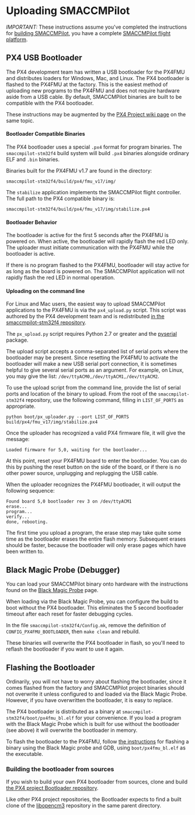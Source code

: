 # Uploading SMACCMPilot

*IMPORTANT:* These instructions assume you've completed the instructions for
[building SMACCMPilot][building], you have a complete [SMACCMPilot flight
platform][hardware].

[building]: build.html
[hardware]: ../hardware/overview.html

## PX4 USB Bootloader

The PX4 development team has written a USB bootloader for the PX4FMU and
distributes loaders for Windows, Mac, and Linux. The PX4 bootloader is flashed
to the PX4FMU at the factory. This is the easiest method of uploading new
programs to the PX4FMU and does not require hardware aside from a USB cable. By
default, SMACCMPilot binaries are built to be compatible with the PX4
bootloader.

These instructions may be augmented by the [PX4 Project wiki
page][px4wiki-upload] on the same topic.

[px4wiki-upload]: http://pixhawk.ethz.ch/px4/dev/nuttx/building_and_flashing

#### Bootloader Compatible Binaries

The PX4 bootloader uses a special `.px4` format for program binaries. The
`smaccmpilot-stm32f4` build system will build `.px4` binaries alongside ordinary
ELF and `.bin` binaries.

Binaries built for the PX4FMU v1.7 are found in the directory:

```
smaccmpilot-stm32f4/build/px4/fmu_v17/img/
```

The `stabilize` application implements the SMACCMPilot flight controller. The
full path to the PX4 compatible binary is:

```
smaccmpilot-stm32f4/build/px4/fmu_v17/img/stabilize.px4
```

#### Bootloader Behavior

The bootloader is active for the first 5 seconds after the PX4FMU is powered on.
When active, the bootloader will rapidly flash the red LED only. The uploader
must initiate communication with the PX4FMU while the bootloader is active.

If there is no program flashed to the PX4FMU, bootloader will stay active for as
long as the board is powered on. The SMACCMPilot application will not rapidly
flash the red LED in normal operation.

#### Uploading on the command line

For Linux and Mac users, the easiest way to upload SMACCMPilot applications to
the PX4FMU is via the `px4_upload.py` script. This script was authored by the
PX4 development team and is redistributed [in the smaccmpilot-stm32f4
repository][uploadpy].

The `px_upload.py` script requires Python 2.7 or greater and the [pyserial][]
package.

The upload script accepts a comma-separated list of serial ports where the
bootloader may be present. Since resetting the PX4FMU to activate the bootloader
will make a new USB serial port connection, it is sometimes helpful to give
several serial ports as an argument. For example, on Linux, you may give the
list:
`/dev/ttyACM0,/dev/ttyACM1,/dev/ttyACM2`.

To use the upload script from the command line, provide the list of serial ports
and location of the binary to upload. From the root of the `smaccmpilot-stm32f4`
repository, use the following command, filling in `LIST_OF_PORTS` as
appropriate.

```
python boot/px_uploader.py --port LIST_OF_PORTS build/px4/fmu_v17/img/stabilize.px4
```

Once the uploader has recognized a valid PX4 firmware file, it will give the
message:

```
Loaded firmware for 5,0, waiting for the bootloader...
```

At this point, reset your PX4FMU board to enter the bootloader. You can do this
by pushing the reset button on the side of the board, or if there is no other
power source, unplugging and replugging the USB cable.

When the uploader recognizes the PX4FMU bootloader, it will output the following
sequence:

```
Found board 5,0 bootloader rev 3 on /dev/ttyACM1
erase...
program...
verify...
done, rebooting.
```

The first time you upload a program, the erase step may take quite some time as
the bootloader erases the entire flash memory. Subsequent erases should be
faster, because the bootloader will only erase pages which have been written to.

[uploadpy]: http://github.com/GaloisInc/smaccmpilot-stm32f4/blob/master/boot/px_uploader.py
[pyserial]: http://pyserial.sourceforge.net/

## Black Magic Probe (Debugger)

You can load your SMACCMPilot binary onto hardware with the instructions found
on the [Black Magic Probe][blackmagic] page.

When loading via the Black Magic Probe, you can configure the build to
boot without the PX4 bootloader. This eliminates the 5 second
bootloader timeout after each reset for faster debugging cycles.

In the file `smaccmpilot-stm32f4/Config.mk`, remove the definition of 
`CONFIG_PX4FMU_BOOTLOADER`, then `make clean` and rebuild.

These binaries will overwrite the PX4 bootloader in flash, so you'll need to
reflash the bootloader if you want to use it again.

[blackmagic]: ../hardware/blackmagic.html

## Flashing the Bootloader

Ordinarily, you will not have to worry about flashing the bootloader, since it
comes flashed from the factory and SMACCMPilot project binaries should not
overwrite it unless configured to and loaded via the Black Magic Probe. However,
if you have overwritten the bootloader, it is easy to replace.

The PX4 bootloader is distributed as a binary at
`smaccmpilot-stm32f4/boot/px4fmu_bl.elf` for your convenience. If you load a
program with the Black Magic Probe which is built for use without the bootloader
(see above) it will overwrite the bootloader in memory.

To flash the bootloader to the PX4FMU, follow [the instructions][blackmagic] for
flashing a binary using the Black Magic probe and GDB, using
`boot/px4fmu_bl.elf` as the executable.

### Building the bootloader from sources

If you wish to build your own PX4 bootloader from sources, clone and build [the
PX4 project Bootloader repository](http://github.com/PX4/Bootloader).

Like other PX4 project repositories, the Bootloader expects to find a built
clone of the [libopencm3][] repository in the same parent directory.

[libopencm3]: http://github.com/PX4/libopencm3
